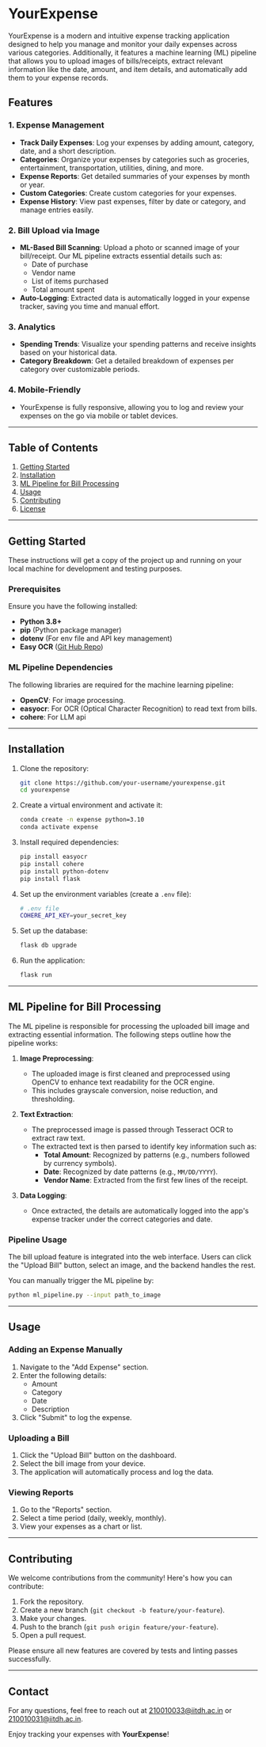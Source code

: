 
# YourExpense

YourExpense is a modern and intuitive expense tracking application designed to help you manage and monitor your daily expenses across various categories. Additionally, it features a machine learning (ML) pipeline that allows you to upload images of bills/receipts, extract relevant information like the date, amount, and item details, and automatically add them to your expense records.

## Features

### 1. **Expense Management**
- **Track Daily Expenses**: Log your expenses by adding amount, category, date, and a short description.
- **Categories**: Organize your expenses by categories such as groceries, entertainment, transportation, utilities, dining, and more.
- **Expense Reports**: Get detailed summaries of your expenses by month or year.
- **Custom Categories**: Create custom categories for your expenses.
- **Expense History**: View past expenses, filter by date or category, and manage entries easily.

### 2. **Bill Upload via Image**
- **ML-Based Bill Scanning**: Upload a photo or scanned image of your bill/receipt. Our ML pipeline extracts essential details such as:
  - Date of purchase
  - Vendor name
  - List of items purchased
  - Total amount spent
- **Auto-Logging**: Extracted data is automatically logged in your expense tracker, saving you time and manual effort.

### 3. **Analytics**
- **Spending Trends**: Visualize your spending patterns and receive insights based on your historical data.
- **Category Breakdown**: Get a detailed breakdown of expenses per category over customizable periods.

### 4. **Mobile-Friendly**
- YourExpense is fully responsive, allowing you to log and review your expenses on the go via mobile or tablet devices.

---

## Table of Contents
1. [Getting Started](#getting-started)
2. [Installation](#installation)
3. [ML Pipeline for Bill Processing](#ml-pipeline-for-bill-processing)
4. [Usage](#usage)
5. [Contributing](#contributing)
6. [License](#license)

---

## Getting Started

These instructions will get a copy of the project up and running on your local machine for development and testing purposes.

### Prerequisites

Ensure you have the following installed:
- **Python 3.8+**
- **pip** (Python package manager)
- **dotenv** (For env file and API key management)
- **Easy OCR** ([Git Hub Repo](https://github.com/JaidedAI/EasyOCR))

### ML Pipeline Dependencies
The following libraries are required for the machine learning pipeline:
- **OpenCV**: For image processing.
- **easyocr**: For OCR (Optical Character Recognition) to read text from bills.
- **cohere**: For LLM api

---

## Installation

1. Clone the repository:
   ```bash
   git clone https://github.com/your-username/yourexpense.git
   cd yourexpense
   ```

2. Create a virtual environment and activate it:
   ```bash
   conda create -n expense python=3.10
   conda activate expense
   ```

3. Install required dependencies:
   ```bash
   pip install easyocr
   pip install cohere
   pip install python-dotenv
   pip install flask
   ```

4. Set up the environment variables (create a `.env` file):
   ```bash
   # .env file
   COHERE_API_KEY=your_secret_key
   ```

5. Set up the database:
   ```bash
   flask db upgrade
   ```

6. Run the application:
   ```bash
   flask run
   ```

---

## ML Pipeline for Bill Processing

The ML pipeline is responsible for processing the uploaded bill image and extracting essential information. The following steps outline how the pipeline works:

1. **Image Preprocessing**:
   - The uploaded image is first cleaned and preprocessed using OpenCV to enhance text readability for the OCR engine.
   - This includes grayscale conversion, noise reduction, and thresholding.

2. **Text Extraction**:
   - The preprocessed image is passed through Tesseract OCR to extract raw text.
   - The extracted text is then parsed to identify key information such as:
     - **Total Amount**: Recognized by patterns (e.g., numbers followed by currency symbols).
     - **Date**: Recognized by date patterns (e.g., `MM/DD/YYYY`).
     - **Vendor Name**: Extracted from the first few lines of the receipt.

3. **Data Logging**:
   - Once extracted, the details are automatically logged into the app's expense tracker under the correct categories and date.

### Pipeline Usage

The bill upload feature is integrated into the web interface. Users can click the "Upload Bill" button, select an image, and the backend handles the rest.

You can manually trigger the ML pipeline by:
```bash
python ml_pipeline.py --input path_to_image
```

---

## Usage

### Adding an Expense Manually
1. Navigate to the "Add Expense" section.
2. Enter the following details:
   - Amount
   - Category
   - Date
   - Description
3. Click "Submit" to log the expense.

### Uploading a Bill
1. Click the "Upload Bill" button on the dashboard.
2. Select the bill image from your device.
3. The application will automatically process and log the data.

### Viewing Reports
1. Go to the "Reports" section.
2. Select a time period (daily, weekly, monthly).
3. View your expenses as a chart or list.

---

## Contributing

We welcome contributions from the community! Here's how you can contribute:

1. Fork the repository.
2. Create a new branch (`git checkout -b feature/your-feature`).
3. Make your changes.
4. Push to the branch (`git push origin feature/your-feature`).
5. Open a pull request.

Please ensure all new features are covered by tests and linting passes successfully.

---

## Contact

For any questions, feel free to reach out at [210010033@iitdh.ac.in](mailto:210010033@iitdh.ac.in) or [210010031@iitdh.ac.in](mailto:210010031@iitdh.ac.in).

Enjoy tracking your expenses with **YourExpense**!
